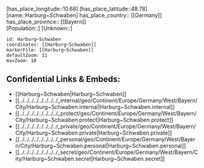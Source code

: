 ﻿---
location: [48.78,10.68] 
mapzoom: [7,12] 
mapmarker: city 
type: City
tags:
- geo/City


SpocWebEntityId: 30767
isDeleted: false
confidential: public

---
[has_place_longitude::10.68] 
[has_place_latitude::48.78] 
[name::Harburg~Schwaben] 
has_place_country:: [[Germany]]  
has_place_province:: [[Bayern]]  
[Population::] 
[Unknown::] 


```leaflet
id: Harburg~Schwaben
coordinates: [[Harburg~Schwaben]] 
markerFile: [[Harburg~Schwaben]] 
defaultZoom: 11 
maxZoom: 18
```


## Confidential Links & Embeds: 
- [[Harburg~Schwaben|Harburg~Schwaben]]  
- [[../../../../../../../../_internal/geo/Continent/Europe/Germany/West/Bayern/City/Harburg~Schwaben.internal|Harburg~Schwaben.internal]] 
- [[../../../../../../../../_protect/geo/Continent/Europe/Germany/West/Bayern/City/Harburg~Schwaben.protect|Harburg~Schwaben.protect]] 
- [[../../../../../../../../_private/geo/Continent/Europe/Germany/West/Bayern/City/Harburg~Schwaben.private|Harburg~Schwaben.private]] 
- [[../../../../../../../../_personal/geo/Continent/Europe/Germany/West/Bayern/City/Harburg~Schwaben.personal|Harburg~Schwaben.personal]] 
- [[../../../../../../../../_secret/geo/Continent/Europe/Germany/West/Bayern/City/Harburg~Schwaben.secret|Harburg~Schwaben.secret]] 

